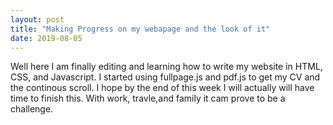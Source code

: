 ```yaml
---
layout: post
title: "Making Progress on my webapage and the look of it"
date: 2019-08-05
---
```


Well here I am finally editing and learning how to write my website in HTML, CSS, and Javascript. I started using fullpage.js and pdf.js to get my CV and the continous scroll. 
I hope by the end of this week I will actually will have time to finish this. With work, travle,and family it cam prove to be a challenge. 

